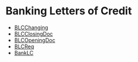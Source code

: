 <div class="ignore-in-full-text-search">

# Banking Letters of Credit
  - [BLCChanging](/modules/accounting-blc/BLCChanging.md)
  - [BLCClosingDoc](/modules/accounting-blc/BLCClosingDoc.md)
  - [BLCOpeningDoc](/modules/accounting-blc/BLCOpeningDoc.md)
  - [BLCReq](/modules/accounting-blc/BLCReq.md)
  - [BankLC](/modules/accounting-blc/BankLC.md)

</div>
